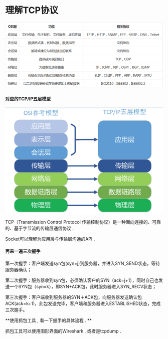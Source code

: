 # 理解TCP协议

![](/assets/qicengmoxing.png)

#### 对应的TCP/IP五层模型

![](/assets/wucengmxing.png)

TCP（Transmission Control Protocol 传输控制协议）是一种面向连接的、可靠的、基于字节流的传输层通信协议 . 

Socket可以理解为应用层与传输层沟通的API .

#### 再来一遍三次握手

第一次握手：客户端发送syn包\(syn=j\)到服务器，并进入SYN\_SEND状态，等待服务器确认；

第二次握手：服务器收到syn包，必须确认客户的SYN（ack=j+1），同时自己也发送一个SYN包（syn=k），即SYN+ACK包，此时服务器进入SYN\_RECV状态；

第三次握手：客户端收到服务器的SYN＋ACK包，向服务器发送确认包ACK\(ack=k+1\)，此包发送完毕，客户端和服务器进入ESTABLISHED状态，完成三次握手。

**使用抓包工具 , 看一下握手的具体流程 . **

抓包工具可以使用图形界面的Wireshark , 或者是tcpdump . 

